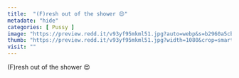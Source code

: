 ```yaml
---
title:  "(F)resh out of the shower 😍"
metadate: "hide"
categories: [ Pussy ]
image: "https://preview.redd.it/v93yf95mkml51.jpg?auto=webp&s=b2960a5cb914febc27defda7000e6806026c8b1e"
thumb: "https://preview.redd.it/v93yf95mkml51.jpg?width=1080&crop=smart&auto=webp&s=aac86312cb17e0015dcf843f3d3b125689c2b70c"
visit: ""
---
```

(F)resh out of the shower 😍

